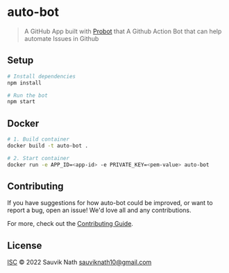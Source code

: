 # auto-bot

> A GitHub App built with [Probot](https://github.com/probot/probot) that A Github Action Bot that can help automate Issues in Github

## Setup

```sh
# Install dependencies
npm install

# Run the bot
npm start
```

## Docker

```sh
# 1. Build container
docker build -t auto-bot .

# 2. Start container
docker run -e APP_ID=<app-id> -e PRIVATE_KEY=<pem-value> auto-bot
```

## Contributing

If you have suggestions for how auto-bot could be improved, or want to report a bug, open an issue! We'd love all and any contributions.

For more, check out the [Contributing Guide](CONTRIBUTING.md).

## License

[ISC](LICENSE) © 2022 Sauvik Nath <sauviknath10@gmail.com>
